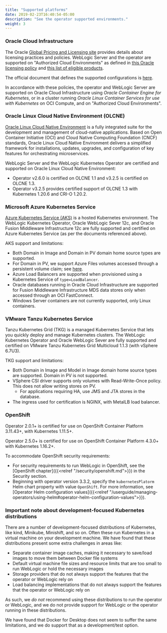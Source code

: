 ```yaml
---
title: "Supported platforms"
date: 2019-02-23T16:40:54-05:00
description: "See the operator supported environments."
weight: 3
---
```


### Oracle Cloud Infrastructure

The Oracle [Global Pricing and Licensing site](https://www.oracle.com/corporate/pricing/specialty-topics.html)
provides details about licensing practices and policies.
WebLogic Server and the operator are supported on "Authorized Cloud Environments" as defined in
[this Oracle licensing policy](https://www.oracle.com/assets/cloud-licensing-070579.pdf) and
[this list of eligible products](http://www.oracle.com/us/corporate/pricing/authorized-cloud-environments-3493562.pdf).

The official document that defines the supported configurations is [here](https://www.oracle.com/middleware/technologies/ias/oracleas-supported-virtualization.html).

In accordance with these policies, the operator and WebLogic Server are supported on Oracle Cloud
Infrastructure using *Oracle Container Engine for Kubernetes*, or in a cluster running *Oracle Linux
Container Services for use with Kubernetes* on OCI Compute, and on "Authorized Cloud Environments".

### Oracle Linux Cloud Native Environment (OLCNE)

[Oracle Linux Cloud Native Environment](https://docs.oracle.com/en/operating-systems/olcne/) is a fully integrated suite for the development and management of cloud-native applications. Based on Open Container Initiative (OCI) and Cloud Native Computing Foundation (CNCF) standards, Oracle Linux Cloud Native Environment delivers a simplified framework for installations, updates, upgrades, and configuration of key features for orchestrating microservices.

WebLogic Server and the WebLogic Kubernetes Operator are certified and supported on Oracle Linux Cloud Native Environment:
- Operator v2.6.0 is certified on OLCNE 1.1 and v3.2.5 is certified on OLCNE 1.3.
- Operator v3.2.5 provides certified support of OLCNE 1.3 with Kubernetes 1.20.6 and CRI-O 1.20.2.

### Microsoft Azure Kubernetes Service

[Azure Kubernetes Service (AKS)](https://docs.microsoft.com/en-us/azure/aks/) is a hosted Kubernetes environment.  The WebLogic Kubernetes
Operator, Oracle WebLogic Sever 12c, and Oracle Fusion Middleware Infrastructure 12c are fully supported and certified on Azure Kubernetes Service (as per the documents
referenced above).

AKS support and limitations:

* Both Domain in Image and Domain in PV domain home source types are supported.  
* For Domain in PV, we support Azure Files volumes accessed through
  a persistent volume claim; see [here](https://docs.microsoft.com/en-us/azure/aks/azure-files-volume).
* Azure Load Balancers are supported when provisioned using a Kubernetes Service of `type=LoadBalancer`.
* Oracle databases running in Oracle Cloud Infrastructure are supported for Fusion Middleware
  Infrastructure MDS data stores only when accessed through an OCI FastConnect.
* Windows Server containers are not currently supported, only Linux containers.

### VMware Tanzu Kubernetes Service

Tanzu Kubernetes Grid (TKG) is a managed Kubernetes Service that lets you quickly deploy and manage Kubernetes clusters. The WebLogic Kubernetes
Operator and Oracle WebLogic Sever are fully supported and certified on VMware Tanzu Kubernetes Grid Multicloud 1.1.3 (with vSphere 6.7U3).

TKG support and limitations:

* Both Domain in Image and Model in Image domain home source types are supported. Domain in PV is not supported.
* VSphere CSI driver supports only volumes with Read-Write-Once policy. This does not allow writing stores on PV.  
   * For applications requiring HA, use JMS and JTA stores in the database.
* The ingress used for certification is NGINX, with MetalLB load balancer.


### OpenShift

Operator 2.0.1+ is certified for use on OpenShift Container Platform 3.11.43+, with Kubernetes 1.11.5+.  

Operator 2.5.0+ is certified for use on OpenShift Container Platform 4.3.0+ with Kubernetes 1.16.2+.

To accommodate OpenShift security requirements:
- For security requirements to run WebLogic in OpenShift, see the [OpenShift chapter]({{<relref "/security/openshift.md">}}) in the Security section.
- Beginning with operator version 3.3.2, specify the `kubernetesPlatorm` Helm chart property with value `OpenShift`. For more information, see [Operator Helm configuration values]({{<relref "/userguide/managing-operators/using-helm#operator-helm-configuration-values">}}).

### Important note about development-focused Kubernetes distributions

There are a number of development-focused distributions of Kubernetes, like kind, Minikube, Minishift, and so on.
Often these run Kubernetes in a virtual machine on your development machine.  We have found that these distributions
present some extra challenges in areas like:

* Separate container image caches, making it necessary to save/load images to move them between Docker file systems
* Default virtual machine file sizes and resource limits that are too small to run WebLogic or hold the necessary images
* Storage providers that do not always support the features that the operator or WebLogic rely on
* Load balancing implementations that do not always support the features that the operator or WebLogic rely on

As such, we *do not* recommend using these distributions to run the operator or WebLogic, and we do not
provide support for WebLogic or the operator running in these distributions.

We have found that Docker for Desktop does not seem to suffer the same limitations, and we do support that as a
development/test option.

